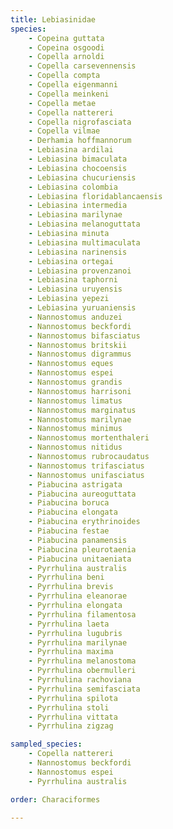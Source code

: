 ```yaml
---
title: Lebiasinidae
species:
    - Copeina guttata
    - Copeina osgoodi
    - Copella arnoldi
    - Copella carsevennensis
    - Copella compta
    - Copella eigenmanni
    - Copella meinkeni
    - Copella metae
    - Copella nattereri
    - Copella nigrofasciata
    - Copella vilmae
    - Derhamia hoffmannorum
    - Lebiasina ardilai
    - Lebiasina bimaculata
    - Lebiasina chocoensis
    - Lebiasina chucuriensis
    - Lebiasina colombia
    - Lebiasina floridablancaensis
    - Lebiasina intermedia
    - Lebiasina marilynae
    - Lebiasina melanoguttata
    - Lebiasina minuta
    - Lebiasina multimaculata
    - Lebiasina narinensis
    - Lebiasina ortegai
    - Lebiasina provenzanoi
    - Lebiasina taphorni
    - Lebiasina uruyensis
    - Lebiasina yepezi
    - Lebiasina yuruaniensis
    - Nannostomus anduzei
    - Nannostomus beckfordi
    - Nannostomus bifasciatus
    - Nannostomus britskii
    - Nannostomus digrammus
    - Nannostomus eques
    - Nannostomus espei
    - Nannostomus grandis
    - Nannostomus harrisoni
    - Nannostomus limatus
    - Nannostomus marginatus
    - Nannostomus marilynae
    - Nannostomus minimus
    - Nannostomus mortenthaleri
    - Nannostomus nitidus
    - Nannostomus rubrocaudatus
    - Nannostomus trifasciatus
    - Nannostomus unifasciatus
    - Piabucina astrigata
    - Piabucina aureoguttata
    - Piabucina boruca
    - Piabucina elongata
    - Piabucina erythrinoides
    - Piabucina festae
    - Piabucina panamensis
    - Piabucina pleurotaenia
    - Piabucina unitaeniata
    - Pyrrhulina australis
    - Pyrrhulina beni
    - Pyrrhulina brevis
    - Pyrrhulina eleanorae
    - Pyrrhulina elongata
    - Pyrrhulina filamentosa
    - Pyrrhulina laeta
    - Pyrrhulina lugubris
    - Pyrrhulina marilynae
    - Pyrrhulina maxima
    - Pyrrhulina melanostoma
    - Pyrrhulina obermulleri
    - Pyrrhulina rachoviana
    - Pyrrhulina semifasciata
    - Pyrrhulina spilota
    - Pyrrhulina stoli
    - Pyrrhulina vittata
    - Pyrrhulina zigzag

sampled_species:
    - Copella nattereri
    - Nannostomus beckfordi
    - Nannostomus espei
    - Pyrrhulina australis

order: Characiformes

---
```

